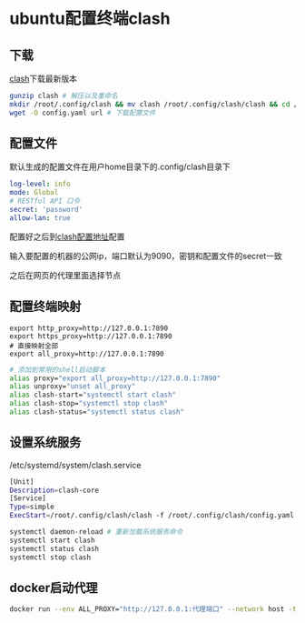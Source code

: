 # ubuntu配置终端clash

## 下载

[clash](https://github.com/Dreamacro/clash/releases)下载最新版本

```sh
gunzip clash # 解压以及重命名
mkdir /root/.config/clash && mv clash /root/.config/clash/clash && cd /root/.config/clash # 移动到指定目录
wget -O config.yaml url # 下载配置文件
```

## 配置文件

默认生成的配置文件在用户home目录下的.config/clash目录下

```yaml
log-level: info
mode: Global
# RESTful API 口令
secret: 'password'
allow-lan: true
```

配置好之后到[clash配置地址](https://clash.razord.top/)配置

输入要配置的机器的公网ip，端口默认为9090，密钥和配置文件的secret一致

之后在网页的代理里面选择节点

## 配置终端映射

```
export http_proxy=http://127.0.0.1:7890
export https_proxy=http://127.0.0.1:7890
# 直接映射全部
export all_proxy=http://127.0.0.1:7890
```

```sh
# 添加到常用的shell启动脚本
alias proxy="export all_proxy=http://127.0.0.1:7890"
alias unproxy="unset all_proxy"
alias clash-start="systemctl start clash"
alias clash-stop="systemctl stop clash"
alias clash-status="systemctl status clash"
```

## 设置系统服务

/etc/systemd/system/clash.service

```sh
[Unit]
Description=clash-core
[Service]
Type=simple
ExecStart=/root/.config/clash/clash -f /root/.config/clash/config.yaml
```

```sh
systemctl daemon-reload # 重新加载系统服务命令
systemctl start clash
systemctl status clash
systemctl stop clash
```

## docker启动代理

```sh
docker run --env ALL_PROXY="http://127.0.0.1:代理端口" --network host -ti image:tag /bin/bash
```